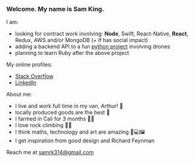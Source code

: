### Welcome. My name is Sam King.

I am:
- looking for contract work involving: <b>Node</b>, Swift, React-Native, <b>React</b>, Redux, AWS and/or MongoDB (+ if has social impact)
- adding a backend API to a fun <a href="https://github.com/samking314/DroneResourceDelivery">python project</a> involving drones
- planning to learn Ruby after the above project

My online profiles:
- <a href="https://stackoverflow.com/users/9816373/sam-king">Stack Overflow</a>
- <a href="https://www.linkedin.com/in/samuel-king-862898134/">LinkedIn</a>

About me:
- I live and work full time in my van, Arthur! 🚐
- locally produced goods are the best 🥬
- I farmed in Cali for 3 months 👨‍🌾
- I love rock climbing 🧗‍♂️
- I think maths, technology and art are amazing 🧮💻🖼
- I get inspiration from good design and Richard Feynman

Reach me at samrk314@gmail.com
